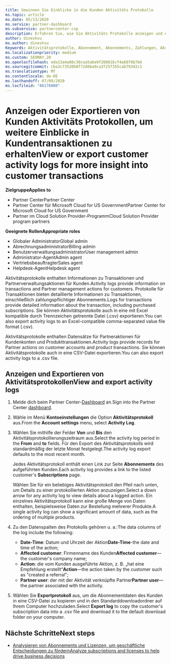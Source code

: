 ```yaml
---
title: Gewinnen Sie Einblicke in die Kunden Aktivitäts Protokolle
ms.topic: article
ms.date: 05/13/2020
ms.service: partner-dashboard
ms.subservice: partnercenter-csp
description: Erfahren Sie, wie Sie Aktivitäts Protokolle anzeigen und exportieren, um Einblicke in Kundenkonto Transaktionen und andere Kunden relevante Partner Verwaltungsaktivitäten zu erhalten.
author: dineshvu
ms.author: dineshvu
Keywords: Aktivitätsprotokolle, Abonnement, Abonnements, Zahlungen, Abrechnung, Transaktionen
ms.localizationpriority: medium
ms.custom: SEOMAY.20
ms.openlocfilehash: eda13a4a08c30cea5a6e9f20881bcf4a68f0b7b6
ms.sourcegitcommit: cba3c73520b8f72d0ba9ca3725f355cab79342c1
ms.translationtype: MT
ms.contentlocale: de-DE
ms.lasthandoff: 07/09/2020
ms.locfileid: "86176000"
---
```

# <a name="view-or-export-customer-activity-logs-for-more-insight-into-customer-transactions"></a><span data-ttu-id="2382a-104">Anzeigen oder Exportieren von Kunden Aktivitäts Protokollen, um weitere Einblicke in Kundentransaktionen zu erhalten</span><span class="sxs-lookup"><span data-stu-id="2382a-104">View or export customer activity logs for more insight into customer transactions</span></span>

<span data-ttu-id="2382a-105">**Zielgruppe**</span><span class="sxs-lookup"><span data-stu-id="2382a-105">**Applies to**</span></span>

- <span data-ttu-id="2382a-106">Partner Center</span><span class="sxs-lookup"><span data-stu-id="2382a-106">Partner Center</span></span>
- <span data-ttu-id="2382a-107">Partner Center für Microsoft Cloud for US Government</span><span class="sxs-lookup"><span data-stu-id="2382a-107">Partner Center for Microsoft Cloud for US Government</span></span>
- <span data-ttu-id="2382a-108">Partner im Cloud Solution Provider-Programm</span><span class="sxs-lookup"><span data-stu-id="2382a-108">Cloud Solution Provider program partners</span></span>

<span data-ttu-id="2382a-109">**Geeignete Rollen**</span><span class="sxs-lookup"><span data-stu-id="2382a-109">**Appropriate roles**</span></span>

- <span data-ttu-id="2382a-110">Globaler Administrator</span><span class="sxs-lookup"><span data-stu-id="2382a-110">Global admin</span></span>
- <span data-ttu-id="2382a-111">Abrechnungsadministrator</span><span class="sxs-lookup"><span data-stu-id="2382a-111">Billing admin</span></span>
- <span data-ttu-id="2382a-112">Benutzerverwaltungsadministrator</span><span class="sxs-lookup"><span data-stu-id="2382a-112">User management admin</span></span>
- <span data-ttu-id="2382a-113">Administrator-Agent</span><span class="sxs-lookup"><span data-stu-id="2382a-113">Admin agent</span></span>
- <span data-ttu-id="2382a-114">Vertriebsbeauftragter</span><span class="sxs-lookup"><span data-stu-id="2382a-114">Sales agent</span></span>
- <span data-ttu-id="2382a-115">Helpdesk-Agent</span><span class="sxs-lookup"><span data-stu-id="2382a-115">Helpdesk agent</span></span>

<span data-ttu-id="2382a-116">Aktivitätsprotokolle enthalten Informationen zu Transaktionen und Partnerverwaltungsaktionen für Kunden.</span><span class="sxs-lookup"><span data-stu-id="2382a-116">Activity logs provide information on transactions and Partner management actions for customers.</span></span> <span data-ttu-id="2382a-117">Protokolle für Transaktionen bieten detaillierte Informationen zu Transaktionen, einschließlich zahlungspflichtiger Abonnements.</span><span class="sxs-lookup"><span data-stu-id="2382a-117">Logs for transactions provide detailed information about the transaction, including purchased subscriptions.</span></span> <span data-ttu-id="2382a-118">Sie können Aktivitätsprotokolle auch in eine mit Excel kompatible durch Trennzeichen getrennte Datei (.csv) exportieren.</span><span class="sxs-lookup"><span data-stu-id="2382a-118">You can also export activity logs to an Excel-compatible comma-separated value file format (.csv).</span></span>

<span data-ttu-id="2382a-119">Aktivitätsprotokolle enthalten Datensätze für Partneraktionen für Kundenkonten und Produkttransaktionen.</span><span class="sxs-lookup"><span data-stu-id="2382a-119">Activity logs provide records for Partner actions on customer accounts and product transactions.</span></span> <span data-ttu-id="2382a-120">Sie können Aktivitätsprotokolle auch in eine CSV-Datei exportieren.</span><span class="sxs-lookup"><span data-stu-id="2382a-120">You can also export activity logs to a .csv file.</span></span>

## <a name="view-and-export-activity-logs"></a><span data-ttu-id="2382a-121">Anzeigen und Exportieren von Aktivitätsprotokollen</span><span class="sxs-lookup"><span data-stu-id="2382a-121">View and export activity logs</span></span>

1. <span data-ttu-id="2382a-122">Melde dich beim Partner Center-[Dashboard](https://partner.microsoft.com/dashboard) an.</span><span class="sxs-lookup"><span data-stu-id="2382a-122">Sign into the Partner Center [dashboard](https://partner.microsoft.com/dashboard).</span></span>

2. <span data-ttu-id="2382a-123">Wähle im Menü **Kontoeinstellungen** die Option **Aktivitätsprotokoll** aus.</span><span class="sxs-lookup"><span data-stu-id="2382a-123">From the **Account settings** menu, select **Activity Log**.</span></span>

3. <span data-ttu-id="2382a-124">Wählen Sie mithilfe der Felder **Von** und **Bis** den Aktivitätsprotokollierungszeitraum aus.</span><span class="sxs-lookup"><span data-stu-id="2382a-124">Select the activity log period in the **From** and **to** fields.</span></span> <span data-ttu-id="2382a-125">Für den Export des Aktivitätsprotokolls wird standardmäßig der letzte Monat festgelegt.</span><span class="sxs-lookup"><span data-stu-id="2382a-125">The activity log export defaults to the most recent month.</span></span>

   <span data-ttu-id="2382a-126">Jedes Aktivitätsprotokoll enthält einen Link zur Seite **Abonnements** des aufgeführten Kunden.</span><span class="sxs-lookup"><span data-stu-id="2382a-126">Each activity log provides a link to the listed customer's **Subscriptions** page.</span></span>

   <span data-ttu-id="2382a-127">Wählen Sie für ein beliebiges Aktivitätsprotokoll den Pfeil nach unten, um Details zu einer protokollierten Aktion anzuzeigen.</span><span class="sxs-lookup"><span data-stu-id="2382a-127">Select a down arrow for any activity log to view details about a logged action.</span></span> <span data-ttu-id="2382a-128">Ein einzelnes Aktivitätsprotokoll kann eine große Menge von Daten enthalten, beispielsweise Daten zur Bestellung mehrerer Produkte.</span><span class="sxs-lookup"><span data-stu-id="2382a-128">A single activity log can show a significant amount of data, such as the ordering of multiple products.</span></span>

4. <span data-ttu-id="2382a-129">Zu den Datenspalten des Protokolls gehören u. a.:</span><span class="sxs-lookup"><span data-stu-id="2382a-129">The data columns of the log include the following:</span></span>
   - <span data-ttu-id="2382a-130">**Date-Time**: Datum und Uhrzeit der Aktion</span><span class="sxs-lookup"><span data-stu-id="2382a-130">**Date-Time**-the date and time of the action;</span></span>
   - <span data-ttu-id="2382a-131">**Affected customer**: Firmenname des Kunden</span><span class="sxs-lookup"><span data-stu-id="2382a-131">**Affected customer**—the customer's company name;</span></span>
   - <span data-ttu-id="2382a-132">**Action**: die vom Kunden ausgeführte Aktion, z. B. „hat eine Empfehlung erstellt“</span><span class="sxs-lookup"><span data-stu-id="2382a-132">**Action**—the action taken by the customer such as "created a referral";</span></span>
   - <span data-ttu-id="2382a-133">**Partner user**: der mit der Aktivität verknüpfte Partner</span><span class="sxs-lookup"><span data-stu-id="2382a-133">**Partner user**—the partner associated with the activity.</span></span>

5. <span data-ttu-id="2382a-134">Wählen Sie **Exportprotokoll** aus, um die Abonnementdaten des Kunden in eine CSV-Datei zu kopieren und in den Standarddownloadordner auf Ihrem Computer hochzuladen.</span><span class="sxs-lookup"><span data-stu-id="2382a-134">Select **Export log** to copy the customer's subscription data into a .csv file and download it to the default download folder on your computer.</span></span>

## <a name="next-steps"></a><span data-ttu-id="2382a-135">Nächste Schritte</span><span class="sxs-lookup"><span data-stu-id="2382a-135">Next steps</span></span>

- [<span data-ttu-id="2382a-136">Analysieren von Abonnements und Lizenzen, um geschäftliche Entscheidungen zu fördern</span><span class="sxs-lookup"><span data-stu-id="2382a-136">Analyze subscriptions and licenses to help drive business decisions</span></span>](analyze-subscriptions-licenses.md)
